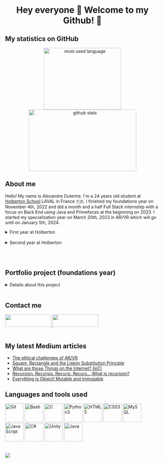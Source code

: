 # <div align="center">Hey everyone 👋 Welcome to my Github! 🎊</div>

## **My statistics on GitHub**
<div align="center">
	<img width="252" height="200" src="https://github-readme-stats.vercel.app/api/top-langs/?username=adut24&langs_count=5&theme=codeSTACKr&border_color=ffffff" alt="most used language" />
	<img width="350" height="200" src="https://github-readme-stats.vercel.app/api?username=adut24&show_icons=true&&theme=codeSTACKr&border_color=ffffff" alt="github stats" />
</div>

## **About me**
Hello! My name is Alexandre Dutertre. I'm a 24 years old student at [Holberton School](https://www.holbertonschool.com) LAVAL in France 🇫🇷. I finished my foundations year on November 4th, 2022 and did a month and a half Full Stack internship with a focus on Back End using Java and Primefaces at the beginning on 2023. I started my specialization year on March 20th, 2023 in AR/VR which will go until on January 5th, 2024.
<br/>
<details>
<summary>First year at Holberton</summary>
<br/>
During the foundations year, I studied among other things:
<ul>
<li>C</li>
<li>Python3</li>
<li>HTML5/CSS3</li>
</ul>

You can find the complete list at the end of this README. I can work on Web and Software Development as well as learning new languages to work on all kind of interesting projects!

We also learned to code in group during various projects with the most important being:
<ul>
<li><a href="https://github.com/adut24/printf">printf</a>
<li><a href="https://github.com/adut24/simple_shell">simple shell</a>
<li><strong><U>AirBnB clone series</U></strong>:
<ul>
<li><a href="https://github.com/adut24/holbertonschool-AirBnB_clone">AirBnB clone - console</a> (group project)
<li><a href="https://github.com/adut24/holbertonschool-AirBnB_clone/tree/main/web_static">AirBnB clone - web static</a> (solo project)
<li><a href="https://github.com/adut24/holbertonschool-AirBnB_clone_v2/">AirBnB clone - MySQL</a> (group project)
<li><a href="https://github.com/adut24/holbertonschool-AirBnB_clone_v2/">AirBnB clone - Deploy static</a> (solo project)
<li><a href="https://github.com/adut24/holbertonschool-AirBnB_clone_v2/tree/master/web_flask">AirBnB clone - Web framework</a> (solo project)
<li><a href="https://github.com/adut24/holbertonschool-AirBnB_clone_v3">AirBnB clone - RESTful API</a> (group project)
<li><a href="https://github.com/adut24/holbertonschool-AirBnB_clone_v4">AirBnB clone - Web dynamic</a> (group project)
</ul>
</ul>
<br/>
I also did my portfolio project in group but for more details, see below in the portfolio project section.
</details>
<br/>

<details>
<summary>Second year at Holberton</summary>
<img src="https://media.tenor.com/0Gs0i8LsBn8AAAAC/gear-kolo.gif" alt="To do" />
</details>

<br/><br/>

## **Portfolio project (foundations year)**
<details>
<summary>Details about this project</summary>
<br/>
My portfolio project for the foundations year was a <a href="https://en.wikipedia.org/wiki/Roguelike">Rogue-like</a> game done on Unity, that I developped in team with <a href="https://github.com/nboute">Nicolas Bouté</a> and <a href="https://github.com/Pierre-Dureau">Pierre Dureau</a>. The game is called <strong>Bluegun</strong>.
We chose to develop our portfolio project on Unity because all three of us want to do the <strong>AR/VR</strong> specialization during our second year at Holberton School.

This game engine is the primary software being used during the specialization year, so we wanted to use it to familiarize ourselves with it beforehand, but also see if we liked C# or Unity at the same time.

The project was cut in several parts starting from September 29th, 2022 to November 4th, 2022 (presentation day):
<div align="center"><img src="https://imgur.com/S7aQAzR.png" height="400px" alt="Timeline" /></div>

As a first experience on Unity, we watched a lot of tutorial videos and experimented with functions we found in the Unity documentation API. This project comforted me in my wish to specialize in AR/VR as I liked the C# language and the possibilities it gave us.
<br/><br/>
<a href="https://github.com/adut24/portfolio_bluegun">Project repository</a>
</details>
<br/>

## **Contact me**
<div>
<a href="https://www.linkedin.com/in/alexandredut">
<img width="150" height="40" src="https://cdn.icon-icons.com/icons2/2530/PNG/512/linkedin_button_icon_151847.png" />
</a>
<a href="mailto:dutertre.alexandre@laposte.net">
<img width="150" height="40" src="https://cdn.icon-icons.com/icons2/2530/PNG/512/email_me_button_icon_151852.png" />
</a>
</div>
<br/>

## **My latest Medium articles**
<!-- MEDIUM-STORY-LIST:START -->
- [The ethical challenges of AR/VR](https://medium.com/@alex24dutertre/the-ethical-challenges-of-ar-vr-a5333594f909?source=rss-6ed84c5350e0------2)
- [Square, Rectangle and the Liskov Substitution Principle](https://medium.com/@alex24dutertre/square-rectangle-and-the-liskov-substitution-principle-ee1eb8433106?source=rss-6ed84c5350e0------2)
- [What are those Things on the Internet? &lpar;IoT&rpar;](https://medium.com/@alex24dutertre/what-are-those-things-on-the-internet-iot-e7f13464dd41?source=rss-6ed84c5350e0------2)
- [Recursion. Recursio. Recursi. Recurs… What is recursion?](https://medium.com/@alex24dutertre/recursion-recursio-recursi-recurs-what-is-recursion-f8ee3afb31e3?source=rss-6ed84c5350e0------2)
- [Everything is Object! Mutable and Immutable](https://medium.com/@alex24dutertre/everything-is-object-mutable-and-immutable-405cae8aba75?source=rss-6ed84c5350e0------2)
<!-- MEDIUM-STORY-LIST:END -->

## **Languages and tools used**
<div>
	<img height="60" src="https://cdn.icon-icons.com/icons2/2107/PNG/512/file_type_git_icon_130581.png" alt="Git" />
	<img height="60" src="https://imgur.com/c6mUznG.png" alt="Bash" />
	<img height="60" src="https://cdn.icon-icons.com/icons2/2415/PNG/512/c_original_logo_icon_146611.png" alt="C" />
	<img height="60" src="https://cdn.icon-icons.com/icons2/1508/PNG/512/python_104451.png" alt="Python3" />
	<img height="60" src="https://cdn.icon-icons.com/icons2/2107/PNG/512/file_type_html_icon_130541.png" alt="HTML5" />
	<img height="60" src="https://cdn.icon-icons.com/icons2/2107/PNG/512/file_type_css_icon_130661.png" alt="CSS3" />
	<img height="60" src="https://cdn.icon-icons.com/icons2/2699/PNG/512/mysql_official_logo_icon_169938.png" alt="MySQL" />
	<img height="60" src="https://cdn.icon-icons.com/icons2/2108/PNG/512/javascript_icon_130900.png" alt="JavaScript" />
	<img height="60" src="https://cdn.icon-icons.com/icons2/2415/PNG/512/csharp_original_logo_icon_146578.png" alt="C#" />
	<img height="60" src="https://cdn.icon-icons.com/icons2/615/PNG/256/Unity_icon-icons.com_56592.png" alt="Unity" />
	<img height="60" src="https://cdn.icon-icons.com/icons2/2415/PNG/512/java_original_logo_icon_146458.png" alt="Java" />
</div>
<br/><br/>

<img src="https://komarev.com/ghpvc/?username=adut24&&style=flat-square" />
